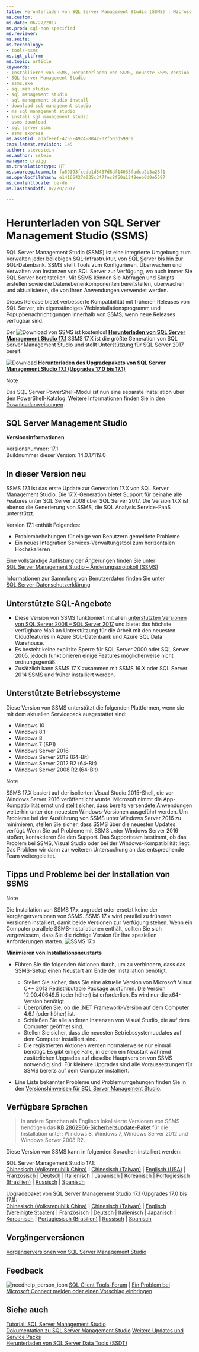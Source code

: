 ```yaml
---
title: Herunterladen von SQL Server Management Studio (SSMS) | Microsoft-Dokumentation
ms.custom: 
ms.date: 06/27/2017
ms.prod: sql-non-specified
ms.reviewer: 
ms.suite: 
ms.technology:
- tools-ssms
ms.tgt_pltfrm: 
ms.topic: article
keywords:
- Installieren von SSMS, Herunterladen von SSMS, neueste SSMS-Version
- SQL Server Management Studio
- ssms.exe
- sql man studio
- sql management studio
- sql management studio install
- download sql management studio
- ms sql management studio
- install sql management studio
- ssms download
- sql server ssms
- ssms express
ms.assetid: adafeeef-4255-4924-8042-02f503d599ca
caps.latest.revision: 145
author: stevestein
ms.author: sstein
manager: craigg
ms.translationtype: HT
ms.sourcegitcommit: fa59193fcedb1d5437d8df14035fadca2b3a28f1
ms.openlocfilehash: e14166437e035c347fec8f50a1248eeb0d0e5597
ms.contentlocale: de-de
ms.lasthandoff: 07/20/2017

---
```

# <a name="download-sql-server-management-studio-ssms"></a>Herunterladen von SQL Server Management Studio (SSMS)
SQL Server Management Studio (SSMS) ist eine integrierte Umgebung zum Verwalten jeder beliebigen SQL-Infrastruktur, von SQL Server bis hin zur SQL-Datenbank. SSMS stellt Tools zum Konfigurieren, Überwachen und Verwalten von Instanzen von SQL Server zur Verfügung, wo auch immer Sie SQL Server bereitstellen. Mit SSMS können Sie Abfragen und Skripts erstellen sowie die Datenebenenkomponenten bereitstellen, überwachen und aktualisieren, die von Ihren Anwendungen verwendet werden. 

Dieses Release bietet verbesserte Kompatibilität mit früheren Releases von SQL Server, ein eigenständiges Webinstallationsprogramm und Popupbenachrichtigungen innerhalb von SSMS, wenn neue Releases verfügbar sind.  
  
Der ![Download](../ssdt/media/download.png) von SSMS ist kostenlos! **[Herunterladen von SQL Server Management Studio 17.1](https://go.microsoft.com/fwlink/?linkid=849819)** SSMS 17.X ist die größte Generation von SQL Server Management Studio und stellt Unterstützung für SQL Server 2017 bereit. 

![Download](../ssdt/media/download.png) **[Herunterladen des Upgradepakets von SQL Server Management Studio 17.1 (Upgrades 17.0 bis 17.1)](https://go.microsoft.com/fwlink/?linkid=849821)**

> [!NOTE]
> Das SQL Server PowerShell-Modul ist nun eine separate Installation über den PowerShell-Katalog.  Weitere Informationen finden Sie in den [Downloadanweisungen](download-sql-server-ps-module.md).

## <a name="sql-server-management-studio"></a>SQL Server Management Studio   
**Versionsinformationen**  
  
Versionsnummer: 17.1  
Buildnummer dieser Version: 14.0.17119.0

## <a name="new-in-this-release"></a>In dieser Version neu  

SSMS 17.1 ist das erste Update zur Generation 17.X von SQL Server Management Studio.  Die 17.X-Generation bietet Support für beinahe alle Features unter SQL Server 2008 über SQL Server 2017.  Die Version 17.X ist ebenso die Generierung von SSMS, die SQL Analysis Service-PaaS unterstützt.

Version 17.1 enthält Folgendes:

* Problembehebungen für einige von Benutzern gemeldete Probleme 
* Ein neues Integration Services-Verwaltungstool zum horizontalen Hochskalieren

Eine vollständige Auflistung der Änderungen finden Sie unter   
                [SQL Server Management Studio – Änderungsprotokoll (SSMS)](../ssms/sql-server-management-studio-changelog-ssms.md)  
   
Informationen zur Sammlung von Benutzerdaten finden Sie unter   
                [SQL Server-Datenschutzerklärung](http://www.microsoft.com/privacystatement/en-us/SQLServer/Default.aspx) 
  
## <a name="supported-sql-offerings"></a>Unterstützte SQL-Angebote
  
* Diese Version von SSMS funktioniert mit allen [unterstützten Versionen von SQL Server 2008 – SQL Server 2017](https://support.microsoft.com/lifecycle?C2=1044) und bietet das höchste verfügbare Maß an Unterstützung für die Arbeit mit den neuesten Cloudfeatures in Azure SQL-Datenbank und Azure SQL Data Warehouse.  
* Es besteht keine explizite Sperre für SQL Server 2000 oder SQL Server 2005, jedoch funktionieren einige Features möglicherweise nicht ordnungsgemäß.  
* Zusätzlich kann SSMS 17.X zusammen mit SSMS 16.X oder SQL Server 2014 SSMS und früher installiert werden. 
  
## <a name="supported-operating-systems"></a>Unterstützte Betriebssysteme
  
Diese Version von SSMS unterstützt die folgenden Plattformen, wenn sie mit dem aktuellen Servicepack ausgestattet sind:   
- Windows 10
- Windows 8.1
- Windows 8
- Windows 7 (SP1)
- Windows Server 2016
- Windows Server 2012 (64-Bit) 
- Windows Server 2012 R2 (64-Bit) 
- Windows Server 2008 R2 (64-Bit)  

>[!NOTE]
>SSMS 17.X basiert auf der isolierten Visual Studio 2015-Shell, die vor Windows Server 2016 veröffentlicht wurde. Microsoft nimmt die App-Kompatibilität ernst und stellt sicher, dass bereits versendete Anwendungen weiterhin unter den neuesten Windows-Versionen ausgeführt werden. Um Probleme bei der Ausführung von SSMS unter Windows Server 2016 zu minimieren, stellen Sie sicher, dass SSMS über die neuesten Updates verfügt. Wenn Sie auf Probleme mit SSMS unter Windows Server 2016 stoßen, kontaktieren Sie den Support. Das Supportteam bestimmt, ob das Problem bei SSMS, Visual Studio oder bei der Windows-Kompatibilität liegt. Das Problem wir dann zur weiteren Untersuchung an das entsprechende Team weitergeleitet.

## <a name="ssms-installation-tips-and-issues"></a>Tipps und Probleme bei der Installation von SSMS

>[!NOTE]
> Die Installation von SSMS 17.x upgradet oder ersetzt keine der Vorgängerversionen von SSMS.  SSMS 17.x wird parallel zu früheren Versionen installiert, damit beide Versionen zur Verfügung stehen.
> Wenn ein Computer parallele SSMS-Installationen enthält, sollten Sie sich vergewissern, dass Sie die richtige Version für Ihre speziellen Anforderungen starten.
>  ![SSMS 17.x](media/ssms-start-menu.png)

**Minimieren von Installationsneustarts**
- Führen Sie die folgenden Aktionen durch, um zu verhindern, dass das SSMS-Setup einen Neustart am Ende der Installation benötigt.
  - Stellen Sie sicher, dass Sie eine aktuelle Version von Microsoft Visual C++ 2013 Redistributable Package ausführen. Die Version 12.00.40649.5 (oder höher) ist erforderlich. Es wird nur die x64-Version benötigt.
  - Überprüfen Sie, ob die .NET Framework-Version auf dem Computer 4.6.1 (oder höher) ist.
  - Schließen Sie alle anderen Instanzen von Visual Studio, die auf dem Computer geöffnet sind.
  - Stellen Sie sicher, dass die neuesten Betriebssystemupdates auf dem Computer installiert sind.
  - Die registrierten Aktionen werden normalerweise nur einmal benötigt. Es gibt einige Fälle, in denen ein Neustart während zusätzlichen Upgrades auf dieselbe Hauptversion von SSMS notwendig sind. Für kleinere Upgrades sind alle Voraussetzungen für SSMS bereits auf dem Computer installiert.

- Eine Liste bekannter Probleme und Problemumgehungen finden Sie in den [Versionshinweisen für SQL Server Management Studio](../ssms/sql-server-management-studio-release-notes.md).

## <a name="available-languages"></a>Verfügbare Sprachen  
> In andere Sprachen als Englisch lokalisierte Versionen von SSMS benötigen das [KB 2862966-Sicherheitsupdate-Paket](https://support.microsoft.com/en-us/kb/2862966) für die Installation unter: Windows 8, Windows 7, Windows Server 2012 und Windows Server 2008 R2. 
  
Diese Version von SSMS kann in folgenden Sprachen installiert werden:

SQL Server Management Studio 17.1:<br>
[Chinesisch (Volksrepublik China)](https://go.microsoft.com/fwlink/?linkid=849819&clcid=0x804) | [Chinesisch (Taiwan)](https://go.microsoft.com/fwlink/?linkid=849819&clcid=0x404) | [Englisch (USA)](https://go.microsoft.com/fwlink/?linkid=849819&clcid=0x409) | [Französisch](https://go.microsoft.com/fwlink/?linkid=849819&clcid=0x40c) | [Deutsch](https://go.microsoft.com/fwlink/?linkid=849819&clcid=0x407) | [Italienisch](https://go.microsoft.com/fwlink/?linkid=849819&clcid=0x410) | [Japanisch](https://go.microsoft.com/fwlink/?linkid=849819&clcid=0x411) | [Koreanisch](https://go.microsoft.com/fwlink/?linkid=849819&clcid=0x412) | [Portugiesisch (Brasilien)](https://go.microsoft.com/fwlink/?linkid=849819&clcid=0x416) | [Russisch](https://go.microsoft.com/fwlink/?linkid=849819&clcid=0x419) | [Spanisch](https://go.microsoft.com/fwlink/?linkid=849819&clcid=0x40a)

Upgradepaket von SQL Server Management Studio 17.1 (Upgrades 17.0 bis 17.1):<br>
[Chinesisch (Volksrepublik China)](https://go.microsoft.com/fwlink/?linkid=849821&clcid=0x804) | [Chinesisch (Taiwan)](https://go.microsoft.com/fwlink/?linkid=849821&clcid=0x404) | [Englisch (Vereinigte Staaten)](https://go.microsoft.com/fwlink/?linkid=849821&clcid=0x409) | [Französisch](https://go.microsoft.com/fwlink/?linkid=849821&clcid=0x40c) | [Deutsch](https://go.microsoft.com/fwlink/?linkid=849821&clcid=0x407) | [Italienisch](https://go.microsoft.com/fwlink/?linkid=849821&clcid=0x410) | [Japanisch](https://go.microsoft.com/fwlink/?linkid=849821&clcid=0x411) | [Koreanisch](https://go.microsoft.com/fwlink/?linkid=849821&clcid=0x412) | [Portugiesisch (Brasilien)](https://go.microsoft.com/fwlink/?linkid=849821&clcid=0x416) | [Russisch](https://go.microsoft.com/fwlink/?linkid=849821&clcid=0x419) | [Spanisch](https://go.microsoft.com/fwlink/?linkid=849821&clcid=0x40a)

## <a name="previous-releases"></a>Vorgängerversionen  
[Vorgängerversionen von SQL Server Management Studio](../ssms/previous-sql-server-management-studio-releases.md)  
  
## <a name="feedback"></a>Feedback  
  
![needhelp_person_icon](../ssms/media/needhelp_person_icon.png) [SQL Client Tools-Forum](https://social.msdn.microsoft.com/Forums/en-US/home?forum=sqltools) |  [Ein Problem bei Microsoft Connect melden oder einen Vorschlag einbringen](https://connect.microsoft.com/SQLServer/Feedback)  
  
## <a name="see-also"></a>Siehe auch  
[Tutorial: SQL Server Management Studio](http://msdn.microsoft.com/en-us/d2bade70-07cf-4d94-b5d2-88aecb538ed1)  
[Dokumentation zu SQL Server Management Studio](https://msdn.microsoft.com/library/hh213248(v=sql.130).aspx)  
[Weitere Updates und Service Packs](https://technet.microsoft.com/sqlserver/ff803383.aspx)  
[Herunterladen von SQL Server Data Tools (SSDT)](../ssdt/download-sql-server-data-tools-ssdt.md)  

